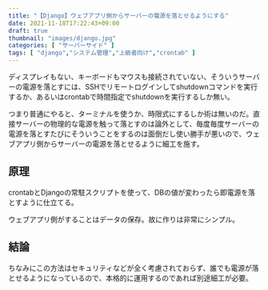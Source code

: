 ```yaml
---
title: "【Django】ウェブアプリ側からサーバーの電源を落とせるようにする"
date: 2021-11-18T17:22:43+09:00
draft: true
thumbnail: "images/django.jpg"
categories: [ "サーバーサイド" ]
tags: [ "django","システム管理","上級者向け","crontab" ]
---
```


ディスプレイもない、キーボードもマウスも接続されていない、そういうサーバーの電源を落とすには、SSHでリモートログインしてshutdownコマンドを実行するか、あるいはcrontabで時間指定でshutdownを実行するしか無い。

つまり普通にやると、ターミナルを使うか、時限式にするしか術は無いのだ。直接サーバーの物理的な電源を触って落とすのは論外として、毎度毎度サーバーの電源を落とすたびにそういうことをするのは面倒だし使い勝手が悪いので、ウェブアプリ側からサーバーの電源を落とせるように細工を施す。


## 原理

crontabとDjangoの常駐スクリプトを使って、DBの値が変わったら即電源を落とすように仕立てる。

ウェブアプリ側がすることはデータの保存。故に作りは非常にシンプル。











## 結論

ちなみにこの方法はセキュリティなどが全く考慮されておらず、誰でも電源が落とせるようになっているので、本格的に運用するのであれば別途細工が必要。


